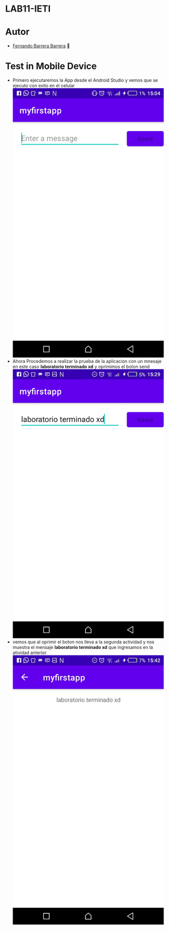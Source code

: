 # LAB11-IETI

# Autor

   * [Fernando Barrera Barrera](https://github.com/fernando-b15) :guitar:

# Test in Mobile Device
   * Primero ejecutaremos la App desde el Android Studio y vemos que se ejecuto con exito en el celular\
   ![img1](https://github.com/fernando-b15/LAB11-IETI/blob/master/img/test1.jpeg)
   * Ahora Procedemos a realizar la prueba de la aplicacion con un mnesaje en este caso **laboratorio terminado xd** y oprimimos el boton send\
   ![img2](https://github.com/fernando-b15/LAB11-IETI/blob/master/img/test2.jpeg)
   * vemos que al oprimir el boton nos lleva a la segunda actividad y nos muestra el mensaje  **laboratorio terminado xd** que ingresamos en la atividad anterior\
   ![img3](https://github.com/fernando-b15/LAB11-IETI/blob/master/img/test3.jpeg)
